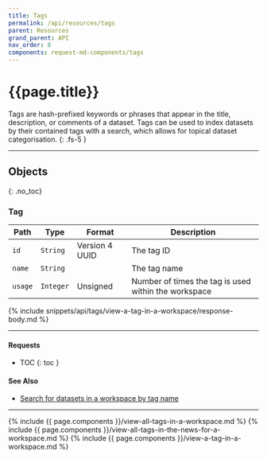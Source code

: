 ```yaml
---
title: Tags
permalink: /api/resources/tags
parent: Resources
grand_parent: API
nav_order: 8
components: request-md-components/tags
---
```


# {{page.title}}

Tags are hash-prefixed keywords or phrases that appear in the title, description, or comments of a dataset. Tags can be used to index datasets by their contained tags with a search, which allows for topical dataset categorisation.
{: .fs-5 }

---

## Objects
{: .no_toc}

### Tag

Path | Type | Format | Description
---- | ---- | ------ | -----------
`id` | `String` | Version 4 UUID | The tag ID 
`name` | `String` | | The tag name
`usage` | `Integer` | Unsigned | Number of times the tag is used within the workspace

{% include snippets/api/tags/view-a-tag-in-a-workspace/response-body.md %}

---

#### Requests

- TOC
{: toc }

#### See Also

- [Search for datasets in a workspace by tag name](search#search-for-datasets-in-a-workspace-by-tag-name)

---

{% include {{ page.components }}/view-all-tags-in-a-workspace.md %}
{% include {{ page.components }}/view-all-tags-in-the-news-for-a-workspace.md %}
{% include {{ page.components }}/view-a-tag-in-a-workspace.md %}

